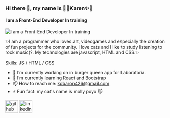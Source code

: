 ### Hi there 👋, my name is 🌸✨Karen✨🌸
#### I am a Front-End Developer In training
![I am a Front-End Developer In training](https://i.pinimg.com/originals/1a/99/8d/1a998d70c34485255b2a60110282ac6b.jpg)

✨I am a programmer who loves art, videogames and especially the creation of fun projects for the community. I love cats and I like to study listening to rock music(?. My technologies are javascript, HTML and CSS.✨

Skills:  JS / HTML / CSS

- 🔭 I’m currently working on in burger queen app for Laboratoria. 
- 🌱 I’m currently learning React and Bootstrap 
- 📫 How to reach me: kdbaron426@gmail.com 
- ⚡ Fun fact: my cat's name is molly poyo 😻

[<img src='https://www.iconsdb.com/icons/preview/white/github-11-xxl.png' alt='github' height='40'>](https://github.com/Dan13l4)  [<img src='https://iconsplace.com/wp-content/uploads/_icons/ffffff/256/png/linkedin-icon-18-256.png' alt='linkedin' height='40'>](https://www.linkedin.com/in/karen-daniela-baron-ramirez-558657208//)  


